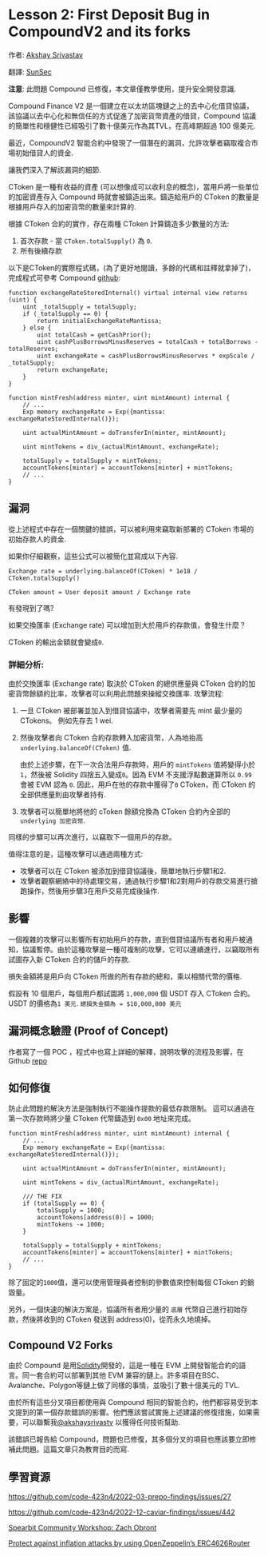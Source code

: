 # Lesson 2: First Deposit Bug in CompoundV2 and its forks

作者: [Akshay Srivastav](https://twitter.com/akshaysrivastv)

翻譯: [SunSec](https://twitter.com/1nf0s3cpt)

**注意**: 此問題 Compound 已修復，本文章僅教學使用，提升安全開發意識.

Compound Finance V2 是一個建立在以太坊區塊鏈之上的去中心化借貸協議，該協議以去中心化和無信任的方式促進了加密貨幣資產的借貸，Compound 協議的簡單性和穩健性已經吸引了數十億美元作為其TVL，在高峰期超過 100 億美元.

最近，CompoundV2 智能合約中發現了一個潛在的漏洞，允許攻擊者竊取複合市場初始借貸人的資金.

讓我們深入了解該漏洞的細節.

CToken 是一種有收益的資產 (可以想像成可以收利息的概念)，當用戶將一些單位的加密資產存入 Compound 時就會被鑄造出來。鑄造給用戶的 CToken 的數量是根據用戶存入的加密貨幣的數量來計算的.

根據 CToken 合約的實作，存在兩種 CToken 計算鑄造多少數量的方法:

1. 首次存款 - 當 `CToken.totalSupply()` 為 `0`.
2. 所有後續存款


以下是CToken的實際程式碼，(為了更好地閱讀，多餘的代碼和註釋就拿掉了)，完成程式可參考 Compound [github](https://github.com/compound-finance/compound-protocol):

```
function exchangeRateStoredInternal() virtual internal view returns (uint) {
    uint _totalSupply = totalSupply;
    if (_totalSupply == 0) {
        return initialExchangeRateMantissa;
    } else {
        uint totalCash = getCashPrior();
        uint cashPlusBorrowsMinusReserves = totalCash + totalBorrows - totalReserves;
        uint exchangeRate = cashPlusBorrowsMinusReserves * expScale / _totalSupply;
        return exchangeRate;
    }
}

function mintFresh(address minter, uint mintAmount) internal {
    // ...
    Exp memory exchangeRate = Exp({mantissa: exchangeRateStoredInternal()});

    uint actualMintAmount = doTransferIn(minter, mintAmount);

    uint mintTokens = div_(actualMintAmount, exchangeRate);

    totalSupply = totalSupply + mintTokens;
    accountTokens[minter] = accountTokens[minter] + mintTokens;
    // ...
}
```

## 漏洞

從上述程式中存在一個關鍵的錯誤，可以被利用來竊取新部署的 CToken 市場的初始存款人的資金.

如果你仔細觀察，這些公式可以被簡化並寫成以下內容.

```
Exchange rate = underlying.balanceOf(CToken) * 1e18 / CToken.totalSupply()

CToken amount = User deposit amount / Exchange rate
```
有發現到了嗎?

如果交換匯率 (Exchange rate) 可以增加到大於用戶的存款值，會發生什麼？

CToken 的輸出金額就會變成`0`.

### 詳細分析:

由於交換匯率 (Exchange rate) 取決於 CToken 的總供應量與 CToken 合約的加密貨幣餘額的比率，攻擊者可以利用此問題來操縱交換匯率.
攻擊流程:

1. 一旦 CToken 被部署並加入到借貸協議中，攻擊者需要先 mint 最少量的 CTokens。 例如先存去 1 wei.

2. 然後攻擊者向 CToken 合約存款轉入加密貨幣，人為地抬高 `underlying.balanceOf(CToken)` 值.

    由於上述步驟，在下一次合法用戶存款時，用戶的 `mintTokens` 值將變得小於`1`，然後被 Solidity 四捨五入變成`0`。因為 EVM 不支援浮點數運算所以 `0.99` 會被 EVM 認為 `0`. 因此，用戶在他的存款中獲得了`0` CToken，而 CToken 的全部供應量則由攻擊者持有.

3. 攻擊者可以簡單地將他的 cToken 餘額兌換為 CToken 合約內全部的 `underlying 加密貨幣`.

同樣的步驟可以再次進行，以竊取下一個用戶的存款。

值得注意的是，這種攻擊可以通過兩種方式:
* 攻擊者可以在 CToken 被添加到借貸協議後，簡單地執行步驟1和2.
* 攻擊者觀察網絡中的待處理交易，通過執行步驟1和2對用戶的存款交易進行搶跑操作，然後用步驟3在用戶交易完成後操作.


## 影響

一個複雜的攻擊可以影響所有初始用戶的存款，直到借貸協議所有者和用戶被通知，協議暫停。由於這種攻擊是一種可複制的攻擊，它可以連續進行，以竊取所有試圖存入新 CToken 合約的儲戶的存款.

損失金額將是用戶向 CToken 所做的所有存款的總和，乘以相關代幣的價格.

假設有 10 個用戶，每個用戶都試圖將 `1,000,000` 個 USDT 存入 CToken 合約。 USDT 的價格為`1 美元`.
`總損失金額為 = $10,000,000 美元`

## 漏洞概念驗證 (Proof of Concept)

作者寫了一個 POC ，程式中也寫上詳細的解釋，說明攻擊的流程及影響，在 Github [repo](https://github.com/akshaysrivastav/first-deposit-bug-compv2) 

## 如何修復

防止此問題的解決方法是強制執行不能操作提款的最低存款限制。 這可以通過在第一次存款時將少量 CToken 代幣鑄造到 `0x00` 地址來完成。

```
function mintFresh(address minter, uint mintAmount) internal {
    // ...
    Exp memory exchangeRate = Exp({mantissa: exchangeRateStoredInternal()});

    uint actualMintAmount = doTransferIn(minter, mintAmount);

    uint mintTokens = div_(actualMintAmount, exchangeRate);

    /// THE FIX
    if (totalSupply == 0) {
        totalSupply = 1000;
        accountTokens[address(0)] = 1000;
        mintTokens -= 1000;
    }

    totalSupply = totalSupply + mintTokens;
    accountTokens[minter] = accountTokens[minter] + mintTokens;
    // ...
}
```
除了固定的`1000`值，還可以使用管理員者控制的參數值來控制每個 CToken 的銷毀量。

另外，一個快速的解決方案是，協議所有者用少量的 `底層` 代幣自己進行初始存款，然後將收到的 CToken 發送到 address(0)，從而永久地燒掉。

## Compound V2 Forks

由於 Compound 是用[Solidity](https://docs.soliditylang.org/en/v0.8.18/)開發的，這是一種在 EVM 上開發智能合約的語言。同一套合約可以部署到其他 EVM 兼容的鏈上。許多項目在BSC、Avalanche、Polygon等鏈上做了同樣的事情，並吸引了數十億美元的 TVL.

由於所有這些分叉項目都使用與 Compound 相同的智能合約，他們都容易受到本文提到的第一個存款錯誤的影響。他們應該嘗試實施上述建議的修復措施，如果需要，可以聯繫我[@akshaysrivastv](https://twitter.com/akshaysrivastv) 以獲得任何技術幫助.

該錯誤已報告給 Compound，問題也已修復，其多個分叉的項目也應該要立即修補此問題。這篇文章只為教育目的而寫.

## 學習資源

https://github.com/code-423n4/2022-03-prepo-findings/issues/27

https://github.com/code-423n4/2022-12-caviar-findings/issues/442

[Spearbit Community Workshop: Zach Obront](https://www.youtube.com/watch?v=PPfhIiclupc)

[Protect against inflation attacks by using OpenZeppelin’s ERC4626Router](https://twitter.com/OpenZeppelin/status/1621185916256792576)
